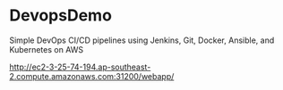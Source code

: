 # DevopsDemo
Simple DevOps CI/CD pipelines using Jenkins, Git, Docker, Ansible, and Kubernetes on AWS

http://ec2-3-25-74-194.ap-southeast-2.compute.amazonaws.com:31200/webapp/
